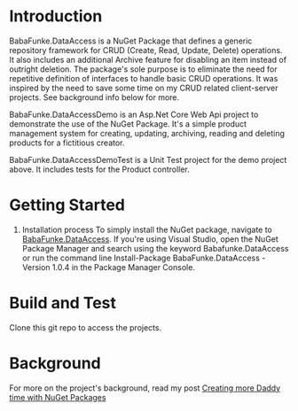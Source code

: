 # Introduction 
BabaFunke.DataAccess is a NuGet Package that defines a generic repository framework for CRUD (Create, Read, Update, Delete) operations. It also includes an additional Archive feature for disabling an item instead of outright deletion. The package's sole purpose is to eliminate the need for repetitive definition of interfaces to handle basic CRUD operations. It was inspired by the need to save some time on my CRUD related client-server projects. See background info below for more.

BabaFunke.DataAccessDemo is an Asp.Net Core Web Api project to demonstrate the use of the NuGet Package. It's a simple product management system for creating, updating, archiving, reading and deleting products for a fictitious creator.

BabaFunke.DataAccessDemoTest is a Unit Test project for the demo project above. It includes tests for the Product controller.

# Getting Started
1.	Installation process
To simply install the NuGet package, navigate to [BabaFunke.DataAccess](https://www.nuget.org/packages/BabaFunke.DataAccess/). If you're using Visual Studio, open the NuGet Package Manager and search using the keyword Babafunke.DataAccess or run the command line Install-Package BabaFunke.DataAccess -Version 1.0.4 in the Package Manager Console.

# Build and Test
Clone this git repo to access the projects.

# Background
For more on the project's background, read my post [Creating more Daddy time with NuGet Packages](https://daddycreates.com/creating-more-daddy-time-with-nuget-packages-part-i/)
